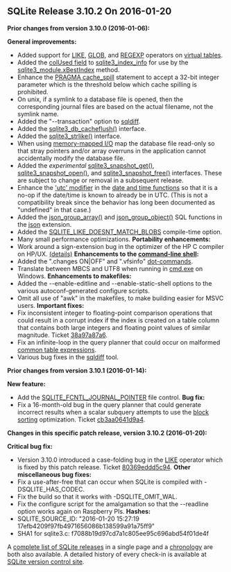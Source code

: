 ## SQLite Release 3\.10\.2 On 2016\-01\-20

**Prior changes from version 3\.10\.0 (2016\-01\-06\):**


**General improvements:**
- Added support for [LIKE](../lang_expr.html#like), [GLOB](../lang_expr.html#glob), and [REGEXP](../lang_expr.html#regexp) operators on [virtual tables](../vtab.html).
- Added the [colUsed field](../vtab.html#colUsed) to [sqlite3\_index\_info](../c3ref/index_info.html) for use by
 the [sqlite3\_module.xBestIndex](../vtab.html#xbestindex) method.
- Enhance the [PRAGMA cache\_spill](../pragma.html#pragma_cache_spill) statement to accept a 32\-bit integer
 parameter which is the threshold below which cache spilling is prohibited.
- On unix, if a symlink to a database file is opened, then the corresponding
 journal files are based on the actual filename, not the symlink name.
- Added the "\-\-transaction" option to [sqldiff](../sqldiff.html).
- Added the [sqlite3\_db\_cacheflush()](../c3ref/db_cacheflush.html) interface.
- Added the [sqlite3\_strlike()](../c3ref/strlike.html) interface.
- When using [memory\-mapped I/O](../mmap.html) map the database file read\-only so that stray pointers
 and/or array overruns in the application cannot accidentally modify the database file.
- Added the *experimental* [sqlite3\_snapshot\_get()](../c3ref/snapshot_get.html), [sqlite3\_snapshot\_open()](../c3ref/snapshot_open.html),
 and [sqlite3\_snapshot\_free()](../c3ref/snapshot_free.html) interfaces. These are subject to change or removal in
 a subsequent release.
- Enhance the ['utc' modifier](../lang_datefunc.html#localtime) in the [date and time functions](../lang_datefunc.html) so that it is a no\-op if
 the date/time is known to already be in UTC. (This is not a compatibility break since
 the behavior has long been documented as "undefined" in that case.)
- Added the [json\_group\_array()](../json1.html#jgrouparray) and [json\_group\_object()](../json1.html#jgroupobject) SQL functions in the
 [json](../json1.html#jmini) extension.
- Added the [SQLITE\_LIKE\_DOESNT\_MATCH\_BLOBS](../compile.html#like_doesnt_match_blobs) compile\-time option.
- Many small performance optimizations.
**Portability enhancements:**
- Work around a sign\-extension bug in the optimizer of the HP C compiler on HP/UX.
 [(details)](https://www.sqlite.org/src/fdiff?sbs=1&v1=869c95b0fc73026d&v2=232c242a0ccb3d67)
**Enhancements to the [command\-line shell](../cli.html):**
- Added the ".changes ON\|OFF" and ".vfsinfo" [dot\-commands](../cli.html#dotcmd).
- Translate between MBCS and UTF8 when
 running in [cmd.exe](https://en.wikipedia.org/wiki/Cmd.exe) on Windows.
**Enhancements to makefiles:**
- Added the \-\-enable\-editline and \-\-enable\-static\-shell options
 to the various autoconf\-generated configure scripts.
- Omit all use of "awk" in the makefiles, to make building easier for MSVC users.
**Important fixes:**
- Fix inconsistent integer to floating\-point comparison operations that
 could result in a corrupt index if the index is created on a table
 column that contains both large integers and floating point values
 of similar magnitude. Ticket
 [38a97a87a6](https://www.sqlite.org/src/tktview?name=38a97a87a6).
- Fix an infinite\-loop in the query planner that could occur on
 malformed [common table expressions](../lang_with.html).
- Various bug fixes in the [sqldiff](../sqldiff.html) tool.




**Prior changes from version 3\.10\.1 (2016\-01\-14\):**


**New feature:**
- Add the [SQLITE\_FCNTL\_JOURNAL\_POINTER](../c3ref/c_fcntl_begin_atomic_write.html#sqlitefcntljournalpointer) file control.
**Bug fix:**
- Fix a 16\-month\-old bug in the query planner that could generate incorrect results
 when a scalar subquery attempts to use the [block sorting](../queryplanner.html#partialsort) optimization. Ticket
 [cb3aa0641d9a4](https://www.sqlite.org/src/info/cb3aa0641d9a4).




**Changes in this specific patch release, version 3\.10\.2 (2016\-01\-20\):**


**Critical bug fix:**
- Version 3\.10\.0 introduced a case\-folding bug in the [LIKE](../lang_expr.html#like) operator which is fixed
 by this patch release. Ticket
 [80369eddd5c94](https://www.sqlite.org/src/info/80369eddd5c94).
**Other miscellaneous bug fixes:**
- Fix a use\-after\-free that can occur when SQLite is compiled with \-DSQLITE\_HAS\_CODEC.
- Fix the build so that it works with \-DSQLITE\_OMIT\_WAL.
- Fix the configure script for the amalgamation so that the \-\-readline option works again
 on Raspberry PIs.
**Hashes:**
- SQLITE\_SOURCE\_ID: "2016\-01\-20 15:27:19 17efb4209f97fb4971656086b138599a91a75ff9"
- SHA1 for sqlite3\.c: f7088b19d97cd7a1c805ee95c696abd54f01de4f





A [complete list of SQLite releases](../changes.html)
 in a single page and a [chronology](../chronology.html) are both also available.
 A detailed history of every
 check\-in is available at
 [SQLite version control site](https://www.sqlite.org/src/timeline).






